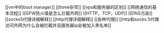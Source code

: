 [[vm中的boot manager]]
[[three杂项]]
[[vps和服务器的区别]]
[[网络通信的基本流程]]
[[GFW防火墙是怎么拦截外网]]
[[HTTP，TCP，UDP]]
[[DNS污染]]
[[socks5代理详细解释]]
[[http代理详细解释]]
[[各种代理]]
[[http和socks 5代理访问外网为什么会被拦截并且服务器ip会被加入黑名单]]